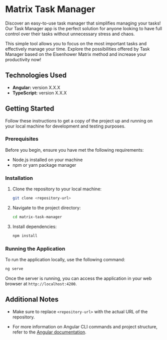 # Matrix Task Manager

Discover an easy-to-use task manager that simplifies managing your tasks! Our Task Manager app is the perfect solution for anyone looking to have full control over their tasks without unnecessary stress and chaos.

This simple tool allows you to focus on the most important tasks and effectively manage your time. Explore the possibilities offered by Task Manager based on the Eisenhower Matrix method and increase your productivity now!

## Technologies Used

- **Angular:** version X.X.X
- **TypeScript:** version X.X.X

## Getting Started

Follow these instructions to get a copy of the project up and running on your local machine for development and testing purposes.

### Prerequisites

Before you begin, ensure you have met the following requirements:

- Node.js installed on your machine
- npm or yarn package manager

### Installation

1. Clone the repository to your local machine:

   ```bash
   git clone <repository-url>
   ```

2. Navigate to the project directory:

   ```bash
   cd matrix-task-manager
   ```

3. Install dependencies:

   ```bash
   npm install
   ```

### Running the Application

To run the application locally, use the following command:

```bash
ng serve
```

Once the server is running, you can access the application in your web browser at `http://localhost:4200`.

## Additional Notes

- Make sure to replace `<repository-url>` with the actual URL of the repository.

- For more information on Angular CLI commands and project structure, refer to the [Angular documentation](https://angular.io/).
